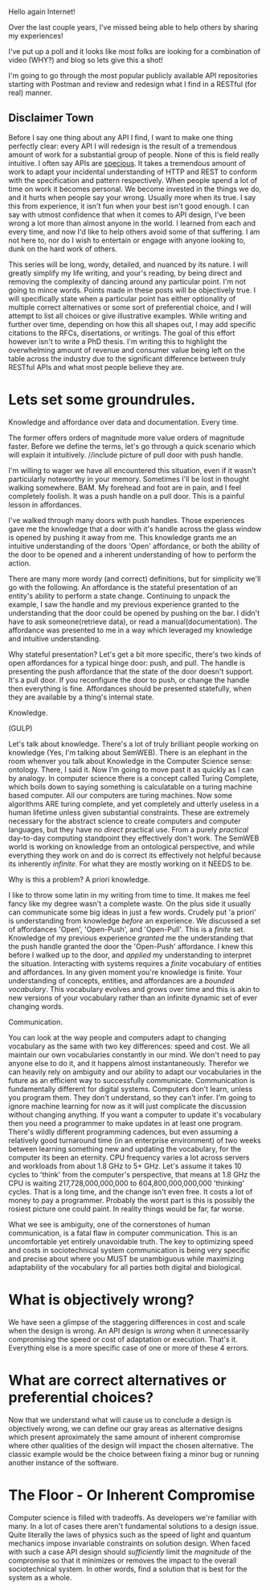 Hello again Internet!

Over the last couple years, I've missed being able to help others by sharing my experiences!

I've put up a poll and it looks like most folks are looking for a combination of video (WHY?) and blog so lets give this a shot!

I'm going to go through the most popular publicly available API repositories starting with Postman and review and redesign what I find in a RESTful (for real) manner.

## Disclaimer Town

Before I say one thing about any API I find, I want to make one thing perfectly clear: every API I will redesign is the result of a tremendous amount of work for a substantial group of people. None of this is field really intuitive. I often say APIs are [specious](https://www.merriam-webster.com/dictionary/specious). It takes a tremendous amount of work to adapt your incidental understanding of HTTP and REST to conform with the specification and pattern respectively. When people spend a lot of time on work it becomes personal. We become invested in the things we do, and it hurts when people say your wrong. Usually more when its true. I say this from experience, it isn't fun when your best isn't good enough. I can say with utmost confidence that when it comes to API design, I've been wrong a lot more than almost anyone in the world. I learned from each and every time, and now I'd like to help others avoid some of that suffering. I am not here to, nor do I wish to entertain or engage with anyone looking to, dunk on the hard work of others.

This series will be long, wordy, detailed, and nuanced by its nature. I will greatly simplify my life writing, and your's reading, by being direct and removing the complexity of dancing around any particular point. I'm not going to mince words. Points made in these posts will be objectively true. I will specifically state when a particular point has either optionality of multiple correct alternatives or some sort of preferential choice, and I will attempt to list all choices or give illustrative examples. While writing and further over time, depending on how this all shapes out, I may add specific citations to the RFCs, disertations, or writings. The goal of this effort however isn't to write a PhD thesis. I'm writing this to highlight the overwhelming amount of revenue and consumer value being left on the table across the industry due to the significant difference between truly RESTful APIs and what most people believe they are.

# Lets set some groundrules.

Knowledge and affordance over data and documentation. Every time.

The former offers orders of magnitude more value orders of magnitude faster. Before we define the terms, let's go through a quick scenario which will explain it intuitively.
//include picture of pull door with push handle.

I'm willing to wager we have all encountered this situation, even if it wasn't particularly noteworthy in your memory. Sometimes I'll be lost in thought walking somewhere. BAM. My forehead and foot are in pain, and I feel completely foolish. It was a push handle on a pull door. This is a painful lesson in affordances.

I've walked through many doors with push handles. Those experiences gave me the knowledge that a door with it's handle across the glass window is opened by pushing it away from me. This knowledge grants me an intuitive understanding of the doors 'Open' affordance, or both the ability of the door to be opened and a inherent understanding of how to perform the action.

There are many more wordy (and correct) definitions, but for simplicity we'll go with the following. An affordance is the stateful presentation of an entity's ability to perform a state change. Continuing to unpack the example, I saw the handle and my previous experience granted to the understanding that the door could be opened by pushing on the bar. I didn't have to ask someone(retrieve data), or read a manual(documentation). The affordance was presented to me in a way which leveraged my knowledge and intuitive understanding.

Why stateful presentation? Let's get a bit more specific, there's two kinds of open affordances for a typical hinge door: push, and pull. The handle is presenting the push affordance that the state of the door doesn't support. It's a pull door. If you reconfigure the door to push, or change the handle then everything is fine. Affordances should be presented statefully, when they are available by a thing's internal state.

Knowledge.

(GULP)

Let's talk about knowledge. There's a lot of truly brilliant people working on knowledge (Yes, I'm talking about SemWEB). There is an elephant in the room whenver you talk about Knowledge in the Computer Science sense: ontology. There, I said it. Now I'm going to move past it as quickly as I can by analogy. In computer science there is a concept called Turing Complete, which boils down to saying something is calculatable on a turing machine based computer. All our computers are turing machines. Now some algorithms ARE turing complete, and yet completely and utterly useless in a human lifetime unless given substantial constraints. These are extremely necessary for the abstract science to create computers and computer languages, but they have no _direct_ practical use. From a purely _practical_ day-to-day computing standpoint they effectively don't work. The SemWEB world is working on knowledge from an ontological perspective, and while everything they work on and do is correct its effectively not helpful because its inherently _infinite_. For what they are mostly working on it NEEDS to be.

Why is this a problem? A priori knowledge.

I like to throw some latin in my writing from time to time. It makes me feel fancy like my degree wasn't a complete waste. On the plus side it usually can communicate some big ideas in just a few words. Crudely put 'a priori' is understanding from knowledge _before_ an experience. We discussed a set of affordances 'Open', 'Open-Push', and 'Open-Pull'. This is a _finite_ set. Knowledge of my previous experience _granted_ me the understanding that the push handle granted the door the 'Open-Push' affordance. I knew this before I walked up to the door, and _applied_ my understanding to interpret the situation. Interacting with systems requires a _finite_ vocabulary of entities and affordances. In any given moment you're knowledge is finite. Your understanding of concepts, entities, and affordances are a _bounded vocabulary_. This vocabulary evolves and grows over time and this is akin to new versions of your vocabulary rather than an infinite dynamic set of ever changing words.

Communication.

You can look at the way people and computers adapt to changing vocabulary as the same with two key differences: speed and cost. We all maintain our own vocabularies constantly in our mind. We don't need to pay anyone else to do it, and it happens almost instantaneously. Therefor we can heavily rely on ambiguity and our ability to adapt our vocabularies in the future as an efficient way to successfully communicate. Communication is fundamentally different for digital systems. Computers don't learn, unless you program them. They don't understand, so they can't infer. I'm going to ignore machine learning for now as it will just complicate the discussion without changing anything. If you want a computer to update it's vocabulary then you need a programmer to make updates in at least one program. There's wildly different programming cadences, but even assuming a relatively good turnaround time (in an enterprise environment) of two weeks between learning something new and updating the vocabulary, for the computer its been an eternity. CPU frequency varies a lot across servers and workloads from about 1.8 GHz to 5+ GHz. Let's assume it takes 10 cycles to 'think' from the computer's perspective, that means at 1.8 GHz the CPU is waiting 217,728,000,000,000 to 604,800,000,000,000 'thinking' cycles. That is a long time, and the change isn't even free. It costs a lot of money to pay a programmer. Probably the worst part is this is possibly the rosiest picture one could paint. In reality things would be far, far worse.

What we see is ambiguity, one of the cornerstones of human communication, is a fatal flaw in computer communication. This is an uncomfortable yet entirely unavoidable truth. The key to optimizing speed and costs in sociotechnical system communication is being very specific and precise about where you MUST be unambiguous while maximizing adaptability of the vocabulary for all parties both digital and biological.

# What is objectively wrong?

We have seen a glimpse of the staggering differences in cost and scale when the design is wrong. An API design is _wrong_ when it unnecessarily compromising the speed or cost of adaptation or execution. That's it. Everything else is a more specific case of one or more of these 4 errors.

# What are correct alternatives or preferential choices?

Now that we understand what will cause us to conclude a design is objectively wrong, we can define our gray areas as alternative designs which present aproximately the same amount of inherent compromise where other qualities of the design will impact the chosen alternative. The classic example would be the choice between fixing a minor bug or running another instance of the software.

# The Floor - Or Inherent Compromise

Computer science is filled with tradeoffs. As developers we're familiar with many. In a lot of cases there aren't fundamental solutions to a design issue. Quite literally the laws of physics such as the speed of light and quantum mechanics impose invariable constraints on solution design. When faced with such a case API design should _sufficiently_ limit the _magnitude_ of the compromise so that it minimizes or removes the impact to the overall sociotechnical system. In other words, find a solution that is best for the system as a whole.
